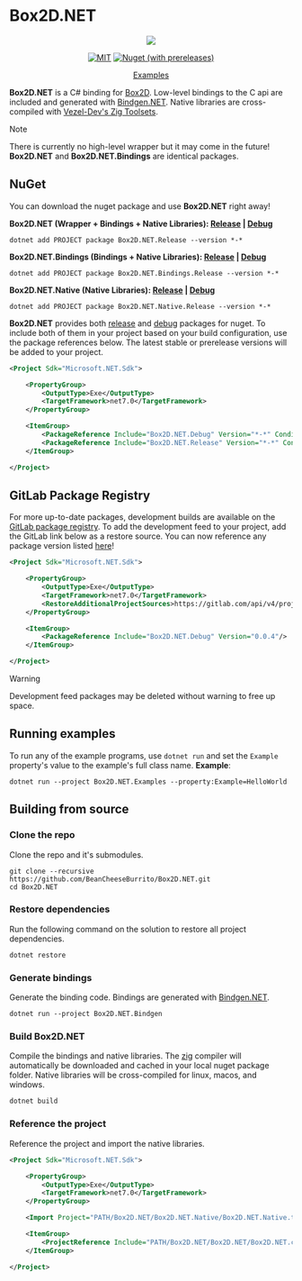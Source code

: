 # Box2D.NET

<div align="center">

![](https://camo.githubusercontent.com/af9c5a12929eab1361bc603192300b693cf55f6e8fecef77e5d944ae6d0d3bb9/68747470733a2f2f626f7832642e6f72672f696d616765732f6c6f676f2e737667)
  
[![MIT](https://img.shields.io/badge/license-MIT-blue.svg?style=for-the-badge)](https://github.com/BeanCheeseBurrito/Box2D.NET/blob/main/LICENSE)
[![Nuget (with prereleases)](https://img.shields.io/nuget/vpre/Box2D.NET.Release?style=for-the-badge&color=blue)](https://www.nuget.org/packages/Box2D.NET.Release)

[Examples](https://github.com/BeanCheeseBurrito/Box2D.NET/tree/main/Box2D.NET.Examples/CSharp)

</div>

**Box2D.NET** is a C# binding for [Box2D](https://github.com/erincatto/box2d). Low-level bindings to the C api are included and generated with [Bindgen.NET](https://github.com/BeanCheeseBurrito/Bindgen.NET). Native libraries are cross-compiled with [Vezel-Dev's Zig Toolsets](https://github.com/vezel-dev/zig-toolsets).

> [!NOTE]
> There is currently no high-level wrapper but it may come in the future! **Box2D.NET** and **Box2D.NET.Bindings** are identical packages.

## NuGet
You can download the nuget package and use **Box2D.NET** right away!

**Box2D.NET (Wrapper + Bindings + Native Libraries): [Release](https://www.nuget.org/packages/Box2D.NET.Release/) | [Debug](https://www.nuget.org/packages/Box2D.NET.Debug/)**
```console
dotnet add PROJECT package Box2D.NET.Release --version *-*
```

**Box2D.NET.Bindings (Bindings + Native Libraries): [Release](https://www.nuget.org/packages/Box2D.NET.Bindings.Release/) | [Debug](https://www.nuget.org/packages/Box2D.NET.Bindings.Debug/)**
```console
dotnet add PROJECT package Box2D.NET.Bindings.Release --version *-*
```

**Box2D.NET.Native (Native Libraries): [Release](https://www.nuget.org/packages/Box2D.NET.Native.Release/) | [Debug](https://www.nuget.org/packages/Box2D.NET.Native.Debug/)**
```console
dotnet add PROJECT package Box2D.NET.Native.Release --version *-*
```

**Box2D.NET** provides both [release](https://www.nuget.org/packages/Box2D.NET.Release) and [debug](https://www.nuget.org/packages/Box2D.NET.Debug) packages for nuget.
To include both of them in your project based on your build configuration, use the package references below. The latest stable or prerelease versions will be added to your project.
```xml
<Project Sdk="Microsoft.NET.Sdk">

    <PropertyGroup>
        <OutputType>Exe</OutputType>
        <TargetFramework>net7.0</TargetFramework>
    </PropertyGroup>

    <ItemGroup>
        <PackageReference Include="Box2D.NET.Debug" Version="*-*" Condition="'$(Configuration)' == 'Debug'" />
        <PackageReference Include="Box2D.NET.Release" Version="*-*" Condition="'$(Configuration)' == 'Release'" />
    </ItemGroup>

</Project>
```

## GitLab Package Registry
For more up-to-date packages, development builds are available on the [GitLab package registry](https://gitlab.com/BeanCheeseBurrito/Box2D.NET/-/packages). To add the development feed to your project, add the GitLab link below  as a restore source. You can now reference any package version listed [here](https://gitlab.com/BeanCheeseBurrito/Box2D.NET/-/packages)!
```xml
<Project Sdk="Microsoft.NET.Sdk">

    <PropertyGroup>
        <OutputType>Exe</OutputType>
        <TargetFramework>net7.0</TargetFramework>
        <RestoreAdditionalProjectSources>https://gitlab.com/api/v4/projects/53993416/packages/nuget/index.json</RestoreAdditionalProjectSources>
    </PropertyGroup>

    <ItemGroup>
        <PackageReference Include="Box2D.NET.Debug" Version="0.0.4"/>
    </ItemGroup>

</Project>
```
> [!WARNING] 
> Development feed packages may be deleted without warning to free up space.

## Running examples
To run any of the example programs, use ``dotnet run`` and set the `Example` property's value to the example's full class name.
**Example**:
```console
dotnet run --project Box2D.NET.Examples --property:Example=HelloWorld
```

## Building from source
### Clone the repo
Clone the repo and it's submodules.
```console
git clone --recursive https://github.com/BeanCheeseBurrito/Box2D.NET.git
cd Box2D.NET
```
### Restore dependencies
Run the following command on the solution to restore all project dependencies.
```console
dotnet restore
```
### Generate bindings
Generate the binding code. Bindings are generated with [Bindgen.NET](https://github.com/BeanCheeseBurrito/Bindgen.NET).
```console
dotnet run --project Box2D.NET.Bindgen
```
### Build Box2D.NET
Compile the bindings and native libraries. The [zig](https://ziglang.org/learn/overview/#cross-compiling-is-a-first-class-use-case) compiler will automatically be downloaded and cached in your local nuget package folder. Native libraries will be cross-compiled for linux, macos, and windows.
```console
dotnet build
```

### Reference the project
Reference the project and import the native libraries.

```xml
<Project Sdk="Microsoft.NET.Sdk">

    <PropertyGroup>
        <OutputType>Exe</OutputType>
        <TargetFramework>net7.0</TargetFramework>
    </PropertyGroup>

    <Import Project="PATH/Box2D.NET/Box2D.NET.Native/Box2D.NET.Native.targets" />

    <ItemGroup>
        <ProjectReference Include="PATH/Box2D.NET/Box2D.NET/Box2D.NET.csproj" />
    </ItemGroup>

</Project>
```
